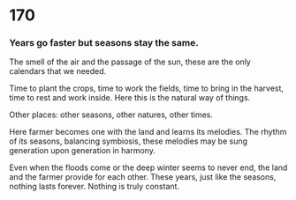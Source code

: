 # 170

### Years go  faster but seasons stay the same.

The smell of the air and the passage of the sun, these are the only calendars that we needed.

Time to plant the crops, time to work the fields, time to bring in the harvest, time to rest and work inside. Here this is the natural way of things. 

Other places: other seasons, other natures, other times.

Here farmer becomes one with the land and learns its melodies. The rhythm of its seasons, balancing symbiosis, these melodies may be sung generation upon generation in harmony.

Even when the floods come or the deep winter seems to never end, the land and the farmer provide for each other. These years, just like the seasons, nothing lasts forever. Nothing is truly constant.